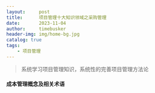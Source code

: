 ```yaml
---
layout:     post
title:      项目管理十大知识领域之采购管理
date:       2023-11-04
author:     timebusker
header-img: img/home-bg.jpg
catalog: true
tags:
    - 项目管理
---  
```


> 系统学习项目管理知识，系统性的完善项目管理方法论

#### 成本管理概念及相关术语   
























	
	
	
	
	
	
	
	
	
	
	